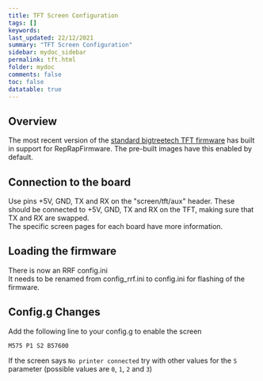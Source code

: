 ```yaml
---
title: TFT Screen Configuration
tags: []
keywords: 
last_updated: 22/12/2021
summary: "TFT Screen Configuration"
sidebar: mydoc_sidebar
permalink: tft.html
folder: mydoc
comments: false
toc: false
datatable: true
---
```


## Overview

The most recent version of the [standard bigtreetech TFT firmware](https://github.com/bigtreetech/BIGTREETECH-TouchScreenFirmware/tree/master/Copy%20to%20SD%20Card%20root%20directory%20to%20update) has built in support for RepRapFirmware. The pre-built images have this enabled by default.

## Connection to the board

Use pins +5V, GND, TX and RX on the "screen/tft/aux" header. These should be connected to +5V, GND, TX and RX on the TFT, making sure that TX and RX are swapped.  
The specific screen pages for each board have more information.  

## Loading the firmware

There is now an RRF config.ini  
It needs to be renamed from config_rrf.ini to config.ini for flashing of the firmware.  

## Config.g Changes

Add the following line to your config.g to enable the screen

```M575 P1 S2 B57600```

If the screen says `No printer connected` try with other values for the `S` parameter (possible values are `0`, `1`, `2` and `3`)
